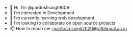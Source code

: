 - 👋 Hi, I’m @paritoshsingh1609
- 👀 I’m interested in Development
- 🌱 I’m currently learning web development
- 💞️ I’m looking to collaborate on open source projects
- 📫 How to reach me -paritosh.singh2020@vitbhopal.ac.in

<!---
paritoshsingh1609/paritoshsingh1609 is a ✨ special ✨ repository because its `README.md` (this file) appears on your GitHub profile.
You can click the Preview link to take a look at your changes.
--->
